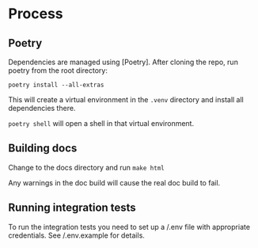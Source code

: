 # Process

## Poetry

Dependencies are managed using [Poetry].  After cloning the repo, run poetry from the root directory:

`poetry install --all-extras`

This will create a virtual environment in the `.venv` directory and install all dependencies there.

`poetry shell` will open a shell in that virtual environment.

## Building docs

Change to the docs directory and run `make html`

Any warnings in the doc build will cause the real doc build to fail.

## Running integration tests

To run the integration tests you need to set up a /.env file with appropriate credentials.  See /.env.example for details. 




